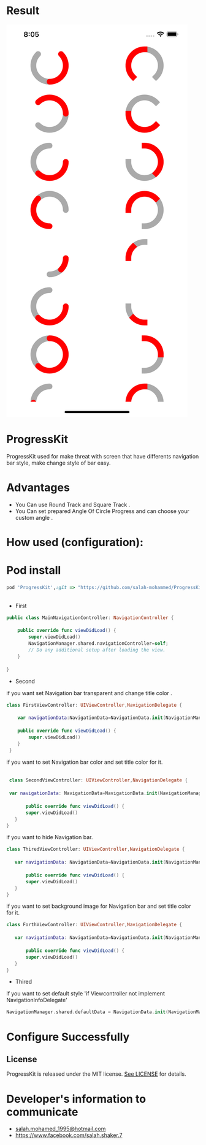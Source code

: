 # Result

![alt text](https://github.com/salah-mohammed/ProgressKit/blob/master/ProgressKitExample/example.png)

# ProgressKit


ProgressKit used for make threat with screen that have differents navigation bar style, make change style of bar easy.
# Advantages
* You Can use Round Track and Square Track .
* You Can set prepared Angle Of Circle Progress and can choose your custom angle .


# How used (configuration): 
# Pod install
```ruby
pod 'ProgressKit',:git => "https://github.com/salah-mohammed/ProgressKit.git"
 
```
- First

```swift
public class MainNavigationController: NavigationController {

    public override func viewDidLoad() {
        super.viewDidLoad()
        NavigationManager.shared.navigationController=self;
        // Do any additional setup after loading the view.
    }
    
}
```
- Second

if you want set Navigation bar transparent and change title color .
```swift
class FirstViewController: UIViewController,NavigationDelegate {
 
    var navigationData:NavigationData=NavigationData.init(NavigationManager.NavigationStyle.custom(NavigationManager.BarColor.transparent,titleColor:UIColor.black))
    
    public override func viewDidLoad() {
        super.viewDidLoad()
    }
 }

 ```
 
 if you want to set Navigation bar color and set title color for it.
 
 ```swift

  class SecondViewController: UIViewController,NavigationDelegate {
  
  var navigationData: NavigationData=NavigationData.init(NavigationManager.NavigationStyle.custom(NavigationManager.BarColor.customColor(UIColor.blue), titleColor:  UIColor.white))
    
        public override func viewDidLoad() {
        super.viewDidLoad()
    }
}
```
if you want to hide Navigation bar.

 ```swift
 class ThiredViewController: UIViewController,NavigationDelegate {

    var navigationData: NavigationData=NavigationData.init(NavigationManager.NavigationStyle.hide);
    
        public override func viewDidLoad() {
        super.viewDidLoad()
    }
}
 ```

if you want to set background image for Navigation bar and set title color for it.

 ```swift
 class ForthViewController: UIViewController,NavigationDelegate {

    var navigationData: NavigationData=NavigationData.init(NavigationManager.NavigationStyle.custom(NavigationManager.BarColor.backgroundImage(UIImage.init(named:"navigationImage")!), titleColor: UIColor.white))
    
        public override func viewDidLoad() {
        super.viewDidLoad()
    }
}
 ```
- Thired

if you want to set default style 'if Viewcontroller not implement NavigationInfoDelegate'
```swift
NavigationManager.shared.defaultData = NavigationData.init(NavigationManager.NavigationStyle.custom(NavigationManager.BarColor.customColor(UIColor.blue), titleColor:  UIColor.white))

 ```
# Configure Successfully

## License

ProgressKit is released under the MIT license. [See LICENSE](https://github.com/salah-mohammed/ProgressKit/blob/master/LICENSE) for details.

# Developer's information to communicate

- salah.mohamed_1995@hotmail.com
- https://www.facebook.com/salah.shaker.7
